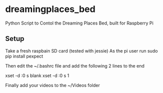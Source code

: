 # dreamingplaces_bed
Python Script to Contol the Dreaming Places Bed, built for Raspberry Pi

## Setup
Take a fresh raspbain SD card (tested with jessie) 
As the pi user run
sudo pip install pexpect

Then edit the ~/.bashrc file and add the following 2 lines to the end

xset -d :0 s blank
xset -d :0 s 1

Finally add your videos to the ~/Videos folder


